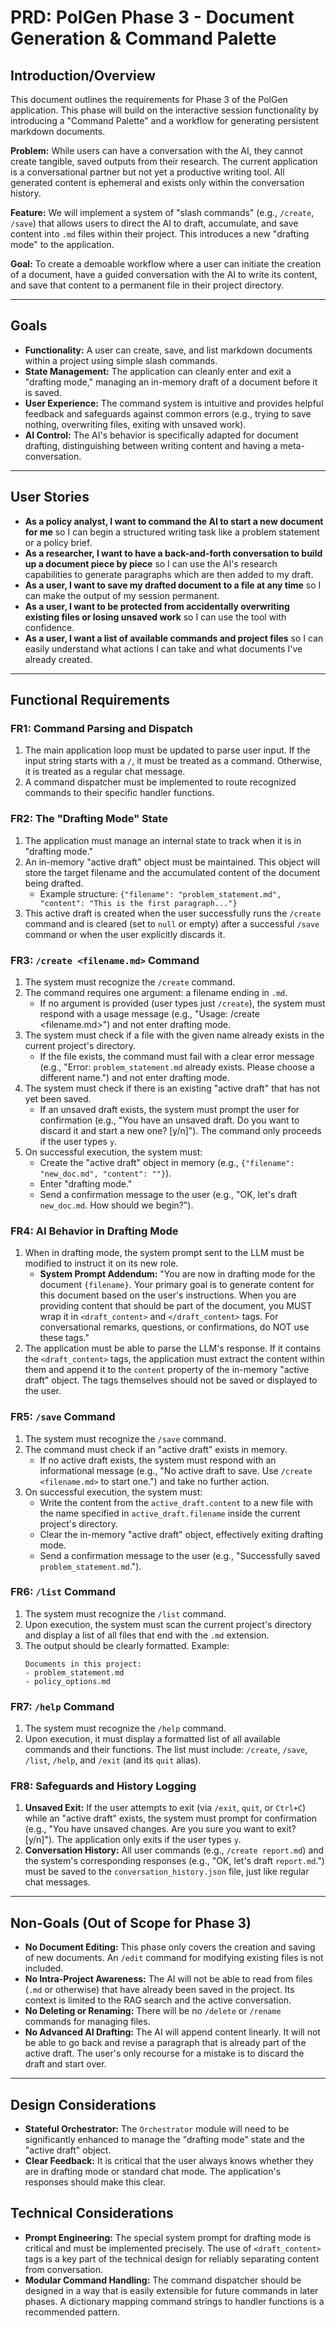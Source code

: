# PRD: PolGen Phase 3 - Document Generation & Command Palette

## Introduction/Overview

This document outlines the requirements for Phase 3 of the PolGen application. This phase will build on the interactive session functionality by introducing a "Command Palette" and a workflow for generating persistent markdown documents.

**Problem:** While users can have a conversation with the AI, they cannot create tangible, saved outputs from their research. The current application is a conversational partner but not yet a productive writing tool. All generated content is ephemeral and exists only within the conversation history.

**Feature:** We will implement a system of "slash commands" (e.g., `/create`, `/save`) that allows users to direct the AI to draft, accumulate, and save content into `.md` files within their project. This introduces a new "drafting mode" to the application.

**Goal:** To create a demoable workflow where a user can initiate the creation of a document, have a guided conversation with the AI to write its content, and save that content to a permanent file in their project directory.

---

## Goals

*   **Functionality:** A user can create, save, and list markdown documents within a project using simple slash commands.
*   **State Management:** The application can cleanly enter and exit a "drafting mode," managing an in-memory draft of a document before it is saved.
*   **User Experience:** The command system is intuitive and provides helpful feedback and safeguards against common errors (e.g., trying to save nothing, overwriting files, exiting with unsaved work).
*   **AI Control:** The AI's behavior is specifically adapted for document drafting, distinguishing between writing content and having a meta-conversation.

---

## User Stories

*   **As a policy analyst, I want to command the AI to start a new document for me** so I can begin a structured writing task like a problem statement or a policy brief.
*   **As a researcher, I want to have a back-and-forth conversation to build up a document piece by piece** so I can use the AI's research capabilities to generate paragraphs which are then added to my draft.
*   **As a user, I want to save my drafted document to a file at any time** so I can make the output of my session permanent.
*   **As a user, I want to be protected from accidentally overwriting existing files or losing unsaved work** so I can use the tool with confidence.
*   **As a user, I want a list of available commands and project files** so I can easily understand what actions I can take and what documents I've already created.

---

## Functional Requirements

### FR1: Command Parsing and Dispatch
1.  The main application loop must be updated to parse user input. If the input string starts with a `/`, it must be treated as a command. Otherwise, it is treated as a regular chat message.
2.  A command dispatcher must be implemented to route recognized commands to their specific handler functions.

### FR2: The "Drafting Mode" State
1.  The application must manage an internal state to track when it is in "drafting mode."
2.  An in-memory "active draft" object must be maintained. This object will store the target filename and the accumulated content of the document being drafted.
    *   Example structure: `{"filename": "problem_statement.md", "content": "This is the first paragraph..."}`
3.  This active draft is created when the user successfully runs the `/create` command and is cleared (set to `null` or empty) after a successful `/save` command or when the user explicitly discards it.

### FR3: `/create <filename.md>` Command
1.  The system must recognize the `/create` command.
2.  The command requires one argument: a filename ending in `.md`.
    *   If no argument is provided (user types just `/create`), the system must respond with a usage message (e.g., "Usage: /create <filename.md>") and not enter drafting mode.
3.  The system must check if a file with the given name already exists in the current project's directory.
    *   If the file exists, the command must fail with a clear error message (e.g., "Error: `problem_statement.md` already exists. Please choose a different name.") and not enter drafting mode.
4.  The system must check if there is an existing "active draft" that has not yet been saved.
    *   If an unsaved draft exists, the system must prompt the user for confirmation (e.g., "You have an unsaved draft. Do you want to discard it and start a new one? [y/n]"). The command only proceeds if the user types `y`.
5.  On successful execution, the system must:
    *   Create the "active draft" object in memory (e.g., `{"filename": "new_doc.md", "content": ""}`).
    *   Enter "drafting mode."
    *   Send a confirmation message to the user (e.g., "OK, let's draft `new_doc.md`. How should we begin?").

### FR4: AI Behavior in Drafting Mode
1.  When in drafting mode, the system prompt sent to the LLM must be modified to instruct it on its new role.
    *   **System Prompt Addendum:** "You are now in drafting mode for the document `{filename}`. Your primary goal is to generate content for this document based on the user's instructions. When you are providing content that should be part of the document, you MUST wrap it in `<draft_content>` and `</draft_content>` tags. For conversational remarks, questions, or confirmations, do NOT use these tags."
2.  The application must be able to parse the LLM's response. If it contains the `<draft_content>` tags, the application must extract the content within them and append it to the `content` property of the in-memory "active draft" object. The tags themselves should not be saved or displayed to the user.

### FR5: `/save` Command
1.  The system must recognize the `/save` command.
2.  The command must check if an "active draft" exists in memory.
    *   If no active draft exists, the system must respond with an informational message (e.g., "No active draft to save. Use `/create <filename.md>` to start one.") and take no further action.
3.  On successful execution, the system must:
    *   Write the content from the `active_draft.content` to a new file with the name specified in `active_draft.filename` inside the current project's directory.
    *   Clear the in-memory "active draft" object, effectively exiting drafting mode.
    *   Send a confirmation message to the user (e.g., "Successfully saved `problem_statement.md`.").

### FR6: `/list` Command
1.  The system must recognize the `/list` command.
2.  Upon execution, the system must scan the current project's directory and display a list of all files that end with the `.md` extension.
3.  The output should be clearly formatted. Example:
    ```
    Documents in this project:
    - problem_statement.md
    - policy_options.md
    ```

### FR7: `/help` Command
1.  The system must recognize the `/help` command.
2.  Upon execution, it must display a formatted list of all available commands and their functions. The list must include: `/create`, `/save`, `/list`, `/help`, and `/exit` (and its `quit` alias).

### FR8: Safeguards and History Logging
1.  **Unsaved Exit:** If the user attempts to exit (via `/exit`, `quit`, or `Ctrl+C`) while an "active draft" exists, the system must prompt for confirmation (e.g., "You have unsaved changes. Are you sure you want to exit? [y/n]"). The application only exits if the user types `y`.
2.  **Conversation History:** All user commands (e.g., `/create report.md`) and the system's corresponding responses (e.g., "OK, let's draft `report.md`.") must be saved to the `conversation_history.json` file, just like regular chat messages.

---

## Non-Goals (Out of Scope for Phase 3)

*   **No Document Editing:** This phase only covers the creation and saving of new documents. An `/edit` command for modifying existing files is not included.
*   **No Intra-Project Awareness:** The AI will not be able to read from files (`.md` or otherwise) that have already been saved in the project. Its context is limited to the RAG search and the active conversation.
*   **No Deleting or Renaming:** There will be no `/delete` or `/rename` commands for managing files.
*   **No Advanced AI Drafting:** The AI will append content linearly. It will not be able to go back and revise a paragraph that is already part of the active draft. The user's only recourse for a mistake is to discard the draft and start over.

---

## Design Considerations

*   **Stateful Orchestrator:** The `Orchestrator` module will need to be significantly enhanced to manage the "drafting mode" state and the "active draft" object.
*   **Clear Feedback:** It is critical that the user always knows whether they are in drafting mode or standard chat mode. The application's responses should make this clear.

## Technical Considerations

*   **Prompt Engineering:** The special system prompt for drafting mode is critical and must be implemented precisely. The use of `<draft_content>` tags is a key part of the technical design for reliably separating content from conversation.
*   **Modular Command Handling:** The command dispatcher should be designed in a way that is easily extensible for future commands in later phases. A dictionary mapping command strings to handler functions is a recommended pattern.

